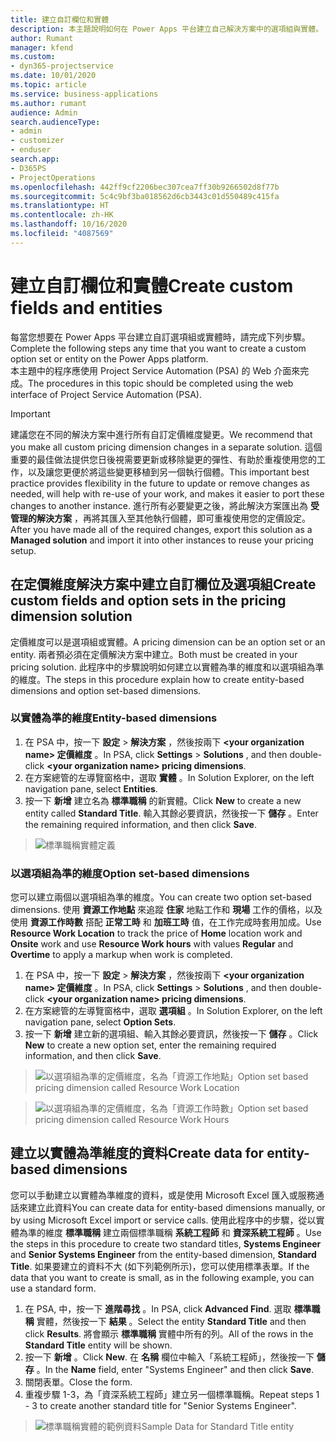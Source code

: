 ```yaml
---
title: 建立自訂欄位和實體
description: 本主題說明如何在 Power Apps 平台建立自己解決方案中的選項組與實體。
author: Rumant
manager: kfend
ms.custom:
- dyn365-projectservice
ms.date: 10/01/2020
ms.topic: article
ms.service: business-applications
ms.author: rumant
audience: Admin
search.audienceType:
- admin
- customizer
- enduser
search.app:
- D365PS
- ProjectOperations
ms.openlocfilehash: 442ff9cf2206bec307cea7ff30b9266502d8f77b
ms.sourcegitcommit: 5c4c9bf3ba018562d6cb3443c01d550489c415fa
ms.translationtype: HT
ms.contentlocale: zh-HK
ms.lasthandoff: 10/16/2020
ms.locfileid: "4087569"
---
```

# <a name="create-custom-fields-and-entities"></a><span data-ttu-id="d9012-103">建立自訂欄位和實體</span><span class="sxs-lookup"><span data-stu-id="d9012-103">Create custom fields and entities</span></span> 

<span data-ttu-id="d9012-104">每當您想要在 Power Apps 平台建立自訂選項組或實體時，請完成下列步驟。</span><span class="sxs-lookup"><span data-stu-id="d9012-104">Complete the following steps any time that you want to create a custom option set or entity on the Power Apps platform.</span></span>  
<span data-ttu-id="d9012-105">本主題中的程序應使用 Project Service Automation (PSA) 的 Web 介面來完成。</span><span class="sxs-lookup"><span data-stu-id="d9012-105">The procedures in this topic should be completed using the web interface of Project Service Automation (PSA).</span></span>

> [!IMPORTANT]
> <span data-ttu-id="d9012-106">建議您在不同的解決方案中進行所有自訂定價維度變更。</span><span class="sxs-lookup"><span data-stu-id="d9012-106">We recommend that you make all custom pricing dimension changes in a separate solution.</span></span> <span data-ttu-id="d9012-107">這個重要的最佳做法提供您日後視需要更新或移除變更的彈性、有助於重複使用您的工作，以及讓您更便於將這些變更移植到另一個執行個體。</span><span class="sxs-lookup"><span data-stu-id="d9012-107">This important best practice provides flexibility in the future to update or remove changes as needed, will help with re-use of your work, and makes it easier to port these changes to another instance.</span></span> <span data-ttu-id="d9012-108">進行所有必要變更之後，將此解決方案匯出為 **受管理的解決方案** ，再將其匯入至其他執行個體，即可重複使用您的定價設定。</span><span class="sxs-lookup"><span data-stu-id="d9012-108">After you have made all of the required changes, export this solution as a **Managed solution** and import it into other instances to reuse your pricing setup.</span></span>

  
## <a name="create-custom-fields-and-option-sets-in-the-pricing-dimension-solution"></a><span data-ttu-id="d9012-109">在定價維度解決方案中建立自訂欄位及選項組</span><span class="sxs-lookup"><span data-stu-id="d9012-109">Create custom fields and option sets in the pricing dimension solution</span></span>

<span data-ttu-id="d9012-110">定價維度可以是選項組或實體。</span><span class="sxs-lookup"><span data-stu-id="d9012-110">A pricing dimension can be an option set or an entity.</span></span> <span data-ttu-id="d9012-111">兩者預必須在定價解決方案中建立。</span><span class="sxs-lookup"><span data-stu-id="d9012-111">Both must be created in your pricing solution.</span></span> <span data-ttu-id="d9012-112">此程序中的步驟說明如何建立以實體為準的維度和以選項組為準的維度。</span><span class="sxs-lookup"><span data-stu-id="d9012-112">The steps in this procedure explain how to create entity-based dimensions and option set-based dimensions.</span></span>

### <a name="entity-based-dimensions"></a><span data-ttu-id="d9012-113">以實體為準的維度</span><span class="sxs-lookup"><span data-stu-id="d9012-113">Entity-based dimensions</span></span>

1. <span data-ttu-id="d9012-114">在 PSA 中，按一下 **設定** > **解決方案** ，然後按兩下 **\<your organization name> 定價維度** 。</span><span class="sxs-lookup"><span data-stu-id="d9012-114">In PSA, click **Settings** > **Solutions** , and then double-click **\<your organization name> pricing dimensions**.</span></span>
2. <span data-ttu-id="d9012-115">在方案總管的左導覽窗格中，選取 **實體** 。</span><span class="sxs-lookup"><span data-stu-id="d9012-115">In Solution Explorer, on the left navigation pane, select **Entities**.</span></span>
3. <span data-ttu-id="d9012-116">按一下 **新增** 建立名為 **標準職稱** 的新實體。</span><span class="sxs-lookup"><span data-stu-id="d9012-116">Click **New** to create a new entity called **Standard Title**.</span></span> <span data-ttu-id="d9012-117">輸入其餘必要資訊，然後按一下 **儲存** 。</span><span class="sxs-lookup"><span data-stu-id="d9012-117">Enter the remaining required information, and then click **Save**.</span></span>

> ![標準職稱實體定義](media/Standard-Title-entity-definition.png)


### <a name="option-set-based-dimensions"></a><span data-ttu-id="d9012-119">以選項組為準的維度</span><span class="sxs-lookup"><span data-stu-id="d9012-119">Option set-based dimensions</span></span> 
<span data-ttu-id="d9012-120">您可以建立兩個以選項組為準的維度。</span><span class="sxs-lookup"><span data-stu-id="d9012-120">You can create two option set-based dimensions.</span></span> <span data-ttu-id="d9012-121">使用 **資源工作地點** 來追蹤 **住家** 地點工作和 **現場** 工作的價格，以及使用 **資源工作時數** 搭配 **正常工時** 和 **加班工時** 值，在工作完成時套用加成。</span><span class="sxs-lookup"><span data-stu-id="d9012-121">Use **Resource Work Location** to track the price of **Home** location work and **Onsite** work and use **Resource Work hours** with values **Regular** and **Overtime** to apply a markup when work is completed.</span></span>


1. <span data-ttu-id="d9012-122">在 PSA 中，按一下 **設定** > **解決方案** ，然後按兩下 **\<your organization name> 定價維度** 。</span><span class="sxs-lookup"><span data-stu-id="d9012-122">In PSA, click **Settings** > **Solutions** , and then double-click  **\<your organization name> pricing dimensions**.</span></span> 
2. <span data-ttu-id="d9012-123">在方案總管的左導覽窗格中，選取 **選項組** 。</span><span class="sxs-lookup"><span data-stu-id="d9012-123">In Solution Explorer, on the left navigation pane, select  **Option Sets**.</span></span> 
3. <span data-ttu-id="d9012-124">按一下 **新增** 建立新的選項組、輸入其餘必要資訊，然後按一下 **儲存** 。</span><span class="sxs-lookup"><span data-stu-id="d9012-124">Click **New** to create a new option set, enter the remaining required information, and then click **Save**.</span></span>

> ![<span data-ttu-id="d9012-125">以選項組為準的定價維度，名為「資源工作地點」</span><span class="sxs-lookup"><span data-stu-id="d9012-125">Option set based pricing dimension called Resource Work Location</span></span> ](media/Option-set-PD-called-Resource-Work-Location.png)

> ![<span data-ttu-id="d9012-126">以選項組為準的定價維度，名為「資源工作時數」</span><span class="sxs-lookup"><span data-stu-id="d9012-126">Option set based pricing dimension called Resource Work Hours</span></span> ](media/Option-set-PD-called-Resource-Work-Hours.PNG)


## <a name="create-data-for-entity-based-dimensions"></a><span data-ttu-id="d9012-127">建立以實體為準維度的資料</span><span class="sxs-lookup"><span data-stu-id="d9012-127">Create data for entity-based dimensions</span></span>

<span data-ttu-id="d9012-128">您可以手動建立以實體為準維度的資料，或是使用 Microsoft Excel 匯入或服務通話來建立此資料</span><span class="sxs-lookup"><span data-stu-id="d9012-128">You can create data for entity-based dimensions manually, or by using Microsoft Excel import or service calls.</span></span> <span data-ttu-id="d9012-129">使用此程序中的步驟，從以實體為準的維度 **標準職稱** 建立兩個標準職稱 **系統工程師** 和 **資深系統工程師** 。</span><span class="sxs-lookup"><span data-stu-id="d9012-129">Use the steps in this procedure to create two standard titles, **Systems Engineer** and **Senior Systems Engineer** from the entity-based dimension, **Standard Title**.</span></span> <span data-ttu-id="d9012-130">如果要建立的資料不大 (如下列範例所示)，您可以使用標準表單。</span><span class="sxs-lookup"><span data-stu-id="d9012-130">If the data that you want to create is small, as in the following example, you can use a standard form.</span></span>

1. <span data-ttu-id="d9012-131">在 PSA, 中，按一下 **進階尋找** 。</span><span class="sxs-lookup"><span data-stu-id="d9012-131">In PSA, click **Advanced Find**.</span></span> <span data-ttu-id="d9012-132">選取 **標準職稱** 實體，然後按一下 **結果** 。</span><span class="sxs-lookup"><span data-stu-id="d9012-132">Select the entity **Standard Title** and then click **Results**.</span></span> <span data-ttu-id="d9012-133">將會顯示 **標準職稱** 實體中所有的列。</span><span class="sxs-lookup"><span data-stu-id="d9012-133">All of the rows in the **Standard Title** entity will be shown.</span></span>
2. <span data-ttu-id="d9012-134">按一下 **新增** 。</span><span class="sxs-lookup"><span data-stu-id="d9012-134">Click **New**.</span></span> <span data-ttu-id="d9012-135">在 **名稱** 欄位中輸入「系統工程師」，然後按一下 **儲存** 。</span><span class="sxs-lookup"><span data-stu-id="d9012-135">In the **Name** field, enter "Systems Engineer" and then click **Save**.</span></span>
3. <span data-ttu-id="d9012-136">關閉表單。</span><span class="sxs-lookup"><span data-stu-id="d9012-136">Close the form.</span></span> 
4. <span data-ttu-id="d9012-137">重複步驟 1-3，為「資深系統工程師」建立另一個標準職稱。</span><span class="sxs-lookup"><span data-stu-id="d9012-137">Repeat steps 1 - 3 to create another standard title for "Senior Systems Engineer".</span></span>

> ![<span data-ttu-id="d9012-138">標準職稱實體的範例資料</span><span class="sxs-lookup"><span data-stu-id="d9012-138">Sample Data for Standard Title entity</span></span> ](media/ST-data.png)


